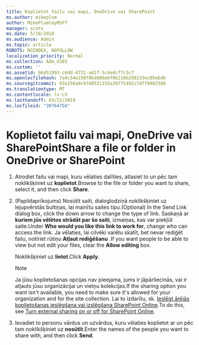 ```yaml
---
title: Koplietot failu vai mapi, OneDrive vai SharePoint
ms.author: mikeplum
author: MikePlumleyMSFT
manager: scotv
ms.date: 5/18/2018
ms.audience: Admin
ms.topic: article
ROBOTS: NOINDEX, NOFOLLOW
localization_priority: Normal
ms.collection: Adm_O365
ms.custom: ''
ms.assetid: b6d51993-c6dd-4721-a41f-5c4edcf7c3c7
ms.openlocfilehash: 7a4c54e158f0bdd08e6f0b216b298133ec05ebdb
ms.sourcegitcommit: 03a156a9c9740521155a30775492c7dff0982588
ms.translationtype: MT
ms.contentlocale: lv-LV
ms.lasthandoff: 03/22/2019
ms.locfileid: "30764758"
---
```

# <a name="share-a-file-or-folder-in-onedrive-or-sharepoint"></a><span data-ttu-id="918e6-102">Koplietot failu vai mapi, OneDrive vai SharePoint</span><span class="sxs-lookup"><span data-stu-id="918e6-102">Share a file or folder in OneDrive or SharePoint</span></span>

1. <span data-ttu-id="918e6-103">Atrodiet failu vai mapi, kuru vēlaties dalīties, atlasiet to un pēc tam noklikšķiniet uz **koplietot**.</span><span class="sxs-lookup"><span data-stu-id="918e6-103">Browse to the file or folder you want to share, select it, and then click **Share**.</span></span>
    
2. <span data-ttu-id="918e6-104">(Papildaprīkojums) Nosūtīt saiti, dialoglodziņā noklikšķiniet uz lejupvērstās bultiņas, lai mainītu saites tipu.</span><span class="sxs-lookup"><span data-stu-id="918e6-104">(Optional) In the Send Link dialog box, click the down arrow to change the type of link.</span></span> <span data-ttu-id="918e6-105">Saskaņā ar **kuriem jūs vēlētos strādāt par šo saiti**, izmaiņas, kas var piekļūt saite.</span><span class="sxs-lookup"><span data-stu-id="918e6-105">Under **Who would you like this link to work for**, change who can access the link.</span></span> <span data-ttu-id="918e6-106">Ja vēlaties, lai cilvēki varētu skatīt, bet nevar rediģēt failu, notīriet rūtiņu **Atļaut rediģēšanu** .</span><span class="sxs-lookup"><span data-stu-id="918e6-106">If you want people to be able to view but not edit your files, clear the **Allow editing** box.</span></span> 
    
    <span data-ttu-id="918e6-107">Noklikšķiniet uz **lietot**.</span><span class="sxs-lookup"><span data-stu-id="918e6-107">Click **Apply**.</span></span>
    
    > [!NOTE]
    > <span data-ttu-id="918e6-108">Ja jūsu koplietošanas opcijas nav pieejama, jums ir jāpārliecinās, vai ir atļauts jūsu organizācijai un vietņu kolekcijas.</span><span class="sxs-lookup"><span data-stu-id="918e6-108">If the sharing option you want isn't available, you need to make sure it's allowed for your organization and for the site collection.</span></span> <span data-ttu-id="918e6-109">Lai to izdarītu, sk. [Ieslēgt ārējās koplietošanas ieslēgšana vai izslēgšana SharePoint Online](https://go.microsoft.com/fwlink/?linkid=866426).</span><span class="sxs-lookup"><span data-stu-id="918e6-109">To do this, see [Turn external sharing on or off for SharePoint Online](https://go.microsoft.com/fwlink/?linkid=866426).</span></span> 
  
3. <span data-ttu-id="918e6-110">Ievadiet to personu vārdus un uzvārdus, kuru vēlaties koplietot ar un pēc tam noklikšķiniet uz **nosūtīt**.</span><span class="sxs-lookup"><span data-stu-id="918e6-110">Enter the names of the people you want to share with, and then click **Send**.</span></span>
    

